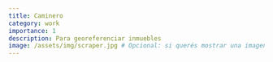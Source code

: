 ```yaml
---
title: Caminero
category: work
importance: 1
description: Para georeferenciar inmuebles
image: /assets/img/scraper.jpg # Opcional: si querés mostrar una imagen
---
```

